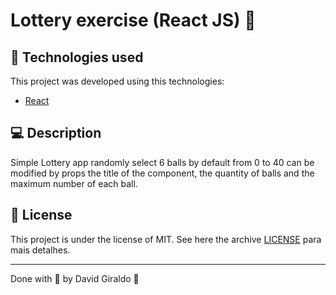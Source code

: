 # Lottery exercise (React JS) :notebook:

## :space_invader: Technologies used
This project was developed using this technologies:
- [React](https://reactjs.org)

## :computer: Description

Simple Lottery app randomly select 6 balls by default from 0 to 40 can be modified by props the title of the component, the quantity of balls and the maximum number of each ball.

## :memo: License

This project is under the license of MIT. See here the archive [LICENSE](LICENSE.md) para mais detalhes.

---

Done with :purple_heart: by David Giraldo :wave:
